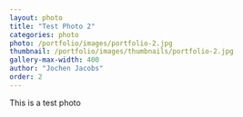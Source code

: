 ```yaml
---
layout: photo
title: "Test Photo 2"
categories: photo
photo: /portfolio/images/portfolio-2.jpg
thumbnail: /portfolio/images/thumbnails/portfolio-2.jpg
gallery-max-width: 400
author: "Jochen Jacobs"
order: 2
---
```


This is a test photo
